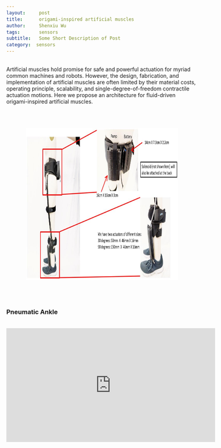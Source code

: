 ```yaml
---
layout:     post
title:      origami-inspired artificial muscles
author:     Shenxiu Wu
tags: 		sensors
subtitle:  	Some Short Description of Post
category:  sensors
---
```

<!-- Start Writing Below in Markdown -->

<!--* TOC
{:toc}-->
<br>
Artificial muscles hold promise for safe and powerful actuation for
myriad common machines and robots. However, the design, fabrication,
and implementation of artificial muscles are often limited
by their material costs, operating principle, scalability, and
single-degree-of-freedom contractile actuation motions. Here we
propose an architecture for fluid-driven origami-inspired artificial
muscles.

<br><br>

<div align="center"><img width="400" height="400" src="/images/toolbox/actuators/pneumatic_ankle.jpg"></div>



<!--<img align="right" src="/images/toolbox/sensors/IMU.jpg"/>-->
<!--An IMU is a specific type of sensor that measures angular rate-->

<!--<div align="center"><img width="150" height="150" src="/images/wireless IMU.jpg"></div>-->
<!--
![wireless IMU](/images/wireless IMU.jpg)
-->
<!--
<div style="text-align: center"> 
<img src="/images/wireless IMU.jpg"/> 
</div>
-->

<br><br>
### Pneumatic Ankle
<br>
<div align="center">
<iframe width="550" height="300"  src="https://www.youtube.com/embed/Tn1pUxPQPBk" frameborder="0" allow="autoplay; encrypted-media" allowfullscreen> </iframe>
</div>
<br><br>
<!--
Some of the information contained in this web site includes intellectual property covered by both issued and pending patent applications. It is intended solely for research, educational and scholarly purposes by not-for-profit research organizations. If you have interest in specific technologies for commercial applications, please contact us [here](/contact.html).
-->

